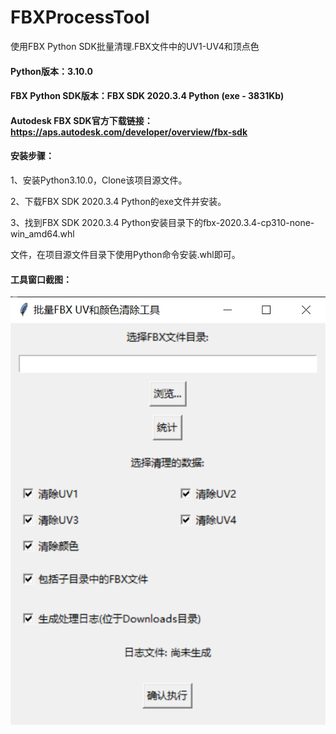 # FBXProcessTool
使用FBX Python SDK批量清理.FBX文件中的UV1-UV4和顶点色

#### Python版本：3.10.0
#### FBX Python SDK版本：FBX SDK 2020.3.4 Python (exe - 3831Kb)
#### Autodesk FBX SDK官方下载链接：https://aps.autodesk.com/developer/overview/fbx-sdk
#### 安装步骤：
1、安装Python3.10.0，Clone该项目源文件。

2、下载FBX SDK 2020.3.4 Python的exe文件并安装。

3、找到FBX SDK 2020.3.4 Python安装目录下的fbx-2020.3.4-cp310-none-win_amd64.whl

文件，在项目源文件目录下使用Python命令安装.whl即可。
#### 工具窗口截图：
![image](https://github.com/shadow-hg/FBXProcessTool/blob/Master/%E5%B7%A5%E5%85%B7%E9%9D%A2%E6%9D%BF.png)

